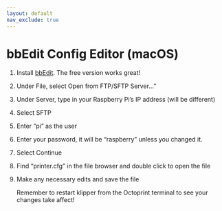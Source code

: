 ```yaml
---
layout: default
nav_exclude: true
---
```


# bbEdit Config Editor (macOS)

1. Install [bbEdit](https://www.barebones.com/products/bbedit/). The free version works great!
2. Under File, select Open from FTP/SFTP Server…”  
3. Under Server, type in your Raspberry Pi’s IP address (will be different)
4. Select SFTP
5. Enter “pi” as the user
6. Enter your password, it will be “raspberry” unless you changed it.
7. Select Continue
8. Find “printer.cfg” in the file browser and double click to open the file
9. Make any necessary edits and save the file

   Remember to restart klipper from the Octoprint terminal to see your changes take affect!

